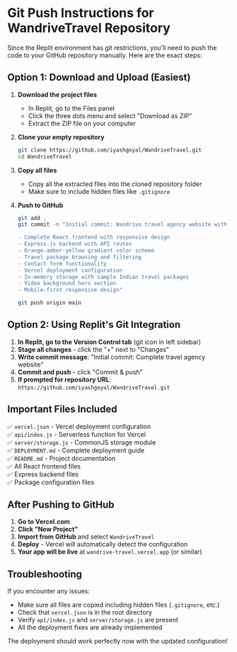# Git Push Instructions for WandriveTravel Repository

Since the Replit environment has git restrictions, you'll need to push the code to your GitHub repository manually. Here are the exact steps:

## Option 1: Download and Upload (Easiest)

1. **Download the project files**
   - In Replit, go to the Files panel
   - Click the three dots menu and select "Download as ZIP"
   - Extract the ZIP file on your computer

2. **Clone your empty repository**
   ```bash
   git clone https://github.com/iyashgoyal/WandriveTravel.git
   cd WandriveTravel
   ```

3. **Copy all files**
   - Copy all the extracted files into the cloned repository folder
   - Make sure to include hidden files like `.gitignore`

4. **Push to GitHub**
   ```bash
   git add .
   git commit -m "Initial commit: Wandrivo travel agency website with Vercel deployment support

   - Complete React frontend with responsive design
   - Express.js backend with API routes  
   - Orange-amber-yellow gradient color scheme
   - Travel package browsing and filtering
   - Contact form functionality
   - Vercel deployment configuration
   - In-memory storage with sample Indian travel packages
   - Video background hero section
   - Mobile-first responsive design"
   
   git push origin main
   ```

## Option 2: Using Replit's Git Integration

1. **In Replit, go to the Version Control tab** (git icon in left sidebar)
2. **Stage all changes** - click the "+" next to "Changes"
3. **Write commit message**: "Initial commit: Complete travel agency website"
4. **Commit and push** - click "Commit & push"
5. **If prompted for repository URL**: `https://github.com/iyashgoyal/WandriveTravel.git`

## Important Files Included

✅ `vercel.json` - Vercel deployment configuration  
✅ `api/index.js` - Serverless function for Vercel  
✅ `server/storage.js` - CommonJS storage module  
✅ `DEPLOYMENT.md` - Complete deployment guide  
✅ `README.md` - Project documentation  
✅ All React frontend files  
✅ Express backend files  
✅ Package configuration files  

## After Pushing to GitHub

1. **Go to Vercel.com**
2. **Click "New Project"**
3. **Import from GitHub** and select `WandriveTravel`
4. **Deploy** - Vercel will automatically detect the configuration
5. **Your app will be live** at `wandrive-travel.vercel.app` (or similar)

## Troubleshooting

If you encounter any issues:
- Make sure all files are copied including hidden files (`.gitignore`, etc.)
- Check that `vercel.json` is in the root directory
- Verify `api/index.js` and `server/storage.js` are present
- All the deployment fixes are already implemented

The deployment should work perfectly now with the updated configuration!